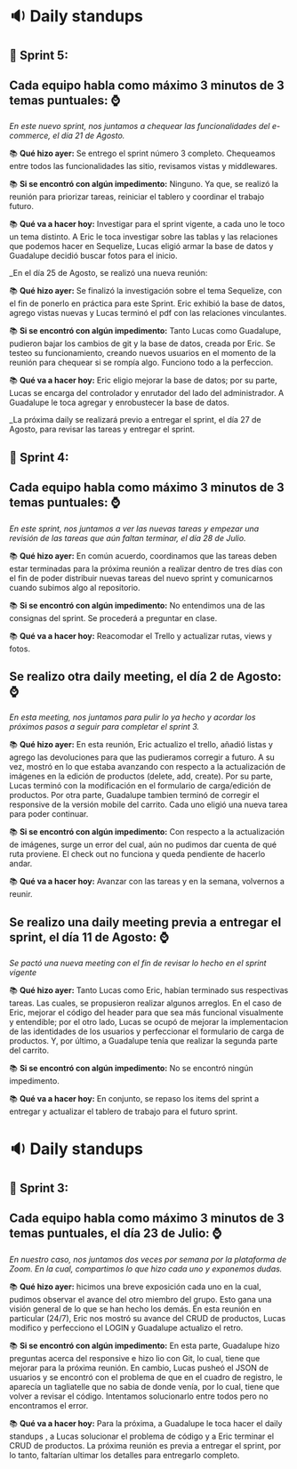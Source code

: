 # :sound: Daily standups
## :pushpin: Sprint 5: 


##  Cada equipo habla como máximo 3 minutos de 3 temas puntuales: :watch:
_En este nuevo sprint, nos juntamos a chequear las funcionalidades del e-commerce, el día 21 de Agosto._

:books: **Qué hizo ayer:** Se entrego el sprint número 3 completo. Chequeamos entre todos las funcionalidades las sitio, revisamos vistas y middlewares.

:books: **Si se encontró con algún impedimento:** Ninguno. Ya que, se realizó la reunión para priorizar tareas, reiniciar el tablero y coordinar el trabajo futuro.

:books: **Qué va a hacer hoy:** Investigar para el sprint vigente, a cada uno le toco un tema distinto. A Eric le toca investigar sobre las tablas y las relaciones que podemos hacer en Sequelize, Lucas eligió armar la base de datos y Guadalupe decidió buscar fotos para el inicio.

_En el día 25 de Agosto, se realizó una nueva reunión:

:books: **Qué hizo ayer:** Se finalizó la investigación sobre el tema Sequelize, con el fin de ponerlo en práctica para este Sprint. Eric exhibió la base de datos, agrego vistas nuevas y Lucas terminó el pdf con las relaciones vinculantes.

:books: **Si se encontró con algún impedimento:** Tanto Lucas como Guadalupe, pudieron bajar los cambios de git y la base de datos, creada por Eric. Se testeo su funcionamiento, creando nuevos usuarios en el momento de la reunión para chequear si se rompía algo. Funciono todo a la perfeccion.

:books: **Qué va a hacer hoy:** Eric eligio mejorar la base de datos; por su parte, Lucas se encarga del controlador y enrutador del lado del administrador. A Guadalupe le toca agregar y enrobustecer la base de datos.

_La próxima daily se realizará previo a entregar el sprint, el día 27 de Agosto, para revisar las tareas y entregar el sprint.



## :pushpin: Sprint 4: 


##  Cada equipo habla como máximo 3 minutos de 3 temas puntuales: :watch:
_En este sprint, nos juntamos a ver las nuevas tareas y empezar una revisión de las tareas que aún faltan terminar, el día 28 de Julio._

:books: **Qué hizo ayer:** En común acuerdo, coordinamos que las tareas deben estar terminadas para la próxima reunión a realizar dentro de tres días con el fin de poder distribuir nuevas tareas del nuevo sprint y comunicarnos cuando subimos algo al repositorio. 

:books: **Si se encontró con algún impedimento:** No entendimos una de las consignas del sprint. Se procederá a preguntar en clase.

:books: **Qué va a hacer hoy:** Reacomodar el Trello y actualizar rutas, views y fotos.

## Se realizo otra daily meeting, el día 2 de Agosto: :watch:
_En esta meeting, nos juntamos para pulir lo ya hecho y acordar los próximos pasos a seguir para completar el sprint 3._

:books: **Qué hizo ayer:** En esta reunión, Eric actualizo el trello, añadió listas y agrego las devoluciones para que las pudieramos corregir a futuro. A su vez, mostró en lo que estaba avanzando con respecto a la actualización de imágenes en la edición de productos (delete, add, create). Por su parte, Lucas terminó con la modificación en el formulario de carga/edición de productos. Por otra parte, Guadalupe tambien terminó de corregir el responsive de la versión mobile del carrito. Cada uno eligió una nueva tarea para poder continuar.

:books: **Si se encontró con algún impedimento:** Con respecto a la actualización de imágenes, surge un error del cual, aún no pudimos dar cuenta de qué ruta proviene. El check out no funciona y queda pendiente de hacerlo andar. 

:books: **Qué va a hacer hoy:** Avanzar con las tareas y en la semana, volvernos a reunir. 

## Se realizo una daily meeting previa a entregar el sprint, el día 11 de Agosto: :watch:
_Se pactó una nueva meeting con el fin de revisar lo hecho en el sprint vigente_

:books: **Qué hizo ayer:** Tanto Lucas como Eric, habían terminado sus respectivas tareas. Las cuales, se propusieron realizar algunos arreglos. En el caso de Eric, mejorar el código del header para que sea más funcional visualmente y entendible; por el otro lado, Lucas se ocupó de mejorar la implementacion de las identidades de los usuarios y perfeccionar el formulario de carga de productos. Y, por último, a Guadalupe tenía que realizar la segunda parte del carrito.

:books: **Si se encontró con algún impedimento:** No se encontró ningún impedimento. 

:books: **Qué va a hacer hoy:** En conjunto, se repaso los items del sprint a entregar y actualizar el tablero de trabajo para el futuro sprint.



# :sound: Daily standups
## :pushpin: Sprint 3: 


## Cada equipo habla como máximo 3 minutos de 3 temas puntuales, el día 23 de Julio: :watch:
_En nuestro caso, nos juntamos dos veces por semana por la plataforma de Zoom. En la cual, compartimos lo que hizo cada uno y exponemos dudas._

:books: **Qué hizo ayer:** hicimos una breve exposición cada uno en la cual, pudimos observar el avance del otro miembro del grupo. Esto gana una visión general de lo que se han hecho los demás. En esta reunión en particular (24/7), Eric nos mostró su avance del CRUD de productos, Lucas modifico y perfecciono el LOGIN y Guadalupe actualizo el retro.

:books: **Si se encontró con algún impedimento:** En esta parte, Guadalupe hizo preguntas acerca del responsive e hizo lio con Git, lo cual, tiene que mejorar para la próxima reunión. En cambio, Lucas pusheó el JSON de usuarios y se encontró con el problema de que en el cuadro de registro, le aparecía un tagliatelle que no sabia de donde venía, por lo cual, tiene que volver a revisar el código. Intentamos solucionarlo entre todos pero no encontramos el error.  

:books: **Qué va a hacer hoy:** Para la próxima, a Guadalupe le toca hacer el daily standups , a Lucas solucionar el problema de código y a Eric terminar el CRUD de productos. La próxima reunión es previa a entregar el sprint, por lo tanto, faltarían ultimar los detalles para entregarlo completo. 
